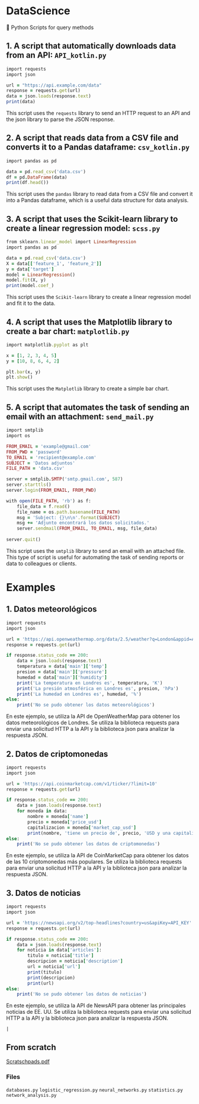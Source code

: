 # DataScience
🐍 Python Scripts for query methods

## 1. A script that automatically downloads data from an API: `API_kotlin.py`
```Ruby
import requests
import json

url = "https://api.example.com/data"
response = requests.get(url)
data = json.loads(response.text)
print(data)
```
This script uses the `requests` library to send an HTTP request to an API and the json library to parse the JSON response.

## 2. A script that reads data from a CSV file and converts it to a Pandas dataframe: `csv_kotlin.py`
```Ruby
import pandas as pd

data = pd.read_csv('data.csv')
df = pd.DataFrame(data)
print(df.head())
```
This script uses the `pandas` library to read data from a CSV file and convert it into a Pandas dataframe, which is a useful data structure for data analysis.

## 3. A script that uses the Scikit-learn library to create a linear regression model: `scss.py`
```Ruby
from sklearn.linear_model import LinearRegression
import pandas as pd

data = pd.read_csv('data.csv')
X = data[['feature_1', 'feature_2']]
y = data['target']
model = LinearRegression()
model.fit(X, y)
print(model.coef_)
```
This script uses the `Scikit-learn` library to create a linear regression model and fit it to the data.

## 4. A script that uses the Matplotlib library to create a bar chart: `matplotlib.py`
```Ruby
import matplotlib.pyplot as plt

x = [1, 2, 3, 4, 5]
y = [10, 8, 6, 4, 2]

plt.bar(x, y)
plt.show()
```
This script uses the `Matplotlib` library to create a simple bar chart.

## 5. A script that automates the task of sending an email with an attachment: `send_mail.py`
```Ruby
import smtplib
import os

FROM_EMAIL = 'example@gmail.com'
FROM_PWD = 'password'
TO_EMAIL = 'recipient@example.com'
SUBJECT = 'Datos adjuntos'
FILE_PATH = 'data.csv'

server = smtplib.SMTP('smtp.gmail.com', 587)
server.starttls()
server.login(FROM_EMAIL, FROM_PWD)

with open(FILE_PATH, 'rb') as f:
    file_data = f.read()
    file_name = os.path.basename(FILE_PATH)
    msg = 'Subject: {}\n\n'.format(SUBJECT)
    msg += 'Adjunto encontrará los datos solicitados.'
    server.sendmail(FROM_EMAIL, TO_EMAIL, msg, file_data)
    
server.quit()
```
This script uses the `smtplib` library to send an email with an attached file. This type of script is useful for automating the task of sending reports or data to colleagues or clients.

# Examples

## 1. Datos meteorológicos
```Ruby
import requests
import json

url = 'https://api.openweathermap.org/data/2.5/weather?q=London&appid=API_KEY'
response = requests.get(url)

if response.status_code == 200:
    data = json.loads(response.text)
    temperatura = data['main']['temp']
    presion = data['main']['pressure']
    humedad = data['main']['humidity']
    print('La temperatura en Londres es', temperatura, 'K')
    print('La presión atmosférica en Londres es', presion, 'hPa')
    print('La humedad en Londres es', humedad, '%')
else:
    print('No se pudo obtener los datos meteorológicos')
```
En este ejemplo, se utiliza la API de OpenWeatherMap para obtener los datos meteorológicos de Londres. Se utiliza la biblioteca requests para enviar una solicitud HTTP a la API y la biblioteca json para analizar la respuesta JSON.

## 2. Datos de criptomonedas
```Ruby
import requests
import json

url = 'https://api.coinmarketcap.com/v1/ticker/?limit=10'
response = requests.get(url)

if response.status_code == 200:
    data = json.loads(response.text)
    for moneda in data:
        nombre = moneda['name']
        precio = moneda['price_usd']
        capitalizacion = moneda['market_cap_usd']
        print(nombre, 'tiene un precio de', precio, 'USD y una capitalización de mercado de', capitalizacion, 'USD')
else:
    print('No se pudo obtener los datos de criptomonedas')
```
En este ejemplo, se utiliza la API de CoinMarketCap para obtener los datos de las 10 criptomonedas más populares. Se utiliza la biblioteca requests para enviar una solicitud HTTP a la API y la biblioteca json para analizar la respuesta JSON.

## 3. Datos de noticias
```Ruby
import requests
import json

url = 'https://newsapi.org/v2/top-headlines?country=us&apiKey=API_KEY'
response = requests.get(url)

if response.status_code == 200:
    data = json.loads(response.text)
    for noticia in data['articles']:
        titulo = noticia['title']
        descripcion = noticia['description']
        url = noticia['url']
        print(titulo)
        print(descripcion)
        print(url)
else:
    print('No se pudo obtener los datos de noticias')
```
En este ejemplo, se utiliza la API de NewsAPI para obtener las principales noticias de EE. UU. Se utiliza la biblioteca requests para enviar una solicitud HTTP a la API y la biblioteca json para analizar la respuesta JSON.

```
|
```
## From scratch 
[Scratschpads.pdf](https://github.com/DimaGutierrez/DataScience/blob/main/Scratchpads.pdf)
### Files
`databases.py` `logistic_regression.py` `neural_networks.py` `statistics.py` `network_analysis.py`
